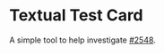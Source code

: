 # Textual Test Card

A simple tool to help investigate [#2548](https://github.com/Textualize/textual/issues/2548).

[//]: # (README.md ends here)
